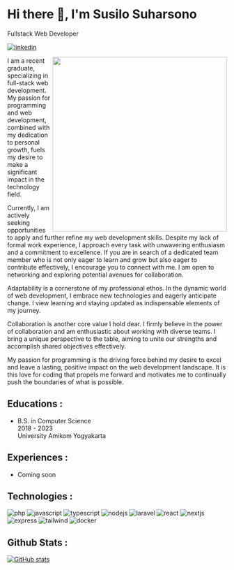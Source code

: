 # Hi there 👋, I'm Susilo Suharsono
Fullstack Web Developer

[![linkedin](https://img.shields.io/badge/LinkedIn-0077B5?style=for-the-badge&logo=linkedin&logoColor=white)](https://www.linkedin.com/in/susilosuharsono/)

<img align="right" width="400" height="400" src="https://media.tenor.com/images/6a136e1c2d7b30298a5b657348097a60/tenor.gif">

I am a recent graduate, specializing in full-stack web development. My passion for programming and web development, combined with my dedication to personal growth, fuels my desire to make a significant impact in the technology field.

Currently, I am actively seeking opportunities to apply and further refine my web development skills. Despite my lack of formal work experience, I approach every task with unwavering enthusiasm and a commitment to excellence. If you are in search of a dedicated team member who is not only eager to learn and grow but also eager to contribute effectively, I encourage you to connect with me. I am open to networking and exploring potential avenues for collaboration.

Adaptability is a cornerstone of my professional ethos. In the dynamic world of web development, I embrace new technologies and eagerly anticipate change. I view learning and staying updated as indispensable elements of my journey.

Collaboration is another core value I hold dear. I firmly believe in the power of collaboration and am enthusiastic about working with diverse teams. I bring a unique perspective to the table, aiming to unite our strengths and accomplish shared objectives effectively.

My passion for programming is the driving force behind my desire to excel and leave a lasting, positive impact on the web development landscape. It is this love for coding that propels me forward and motivates me to continually push the boundaries of what is possible.

## Educations :
- B.S. in Computer Science <br/> 2018 - 2023 <br/> University Amikom Yogyakarta
  
## Experiences :
- Coming soon

## Technologies :

  ![php](https://img.shields.io/badge/PHP-777BB4?style=for-the-badge&logo=php&logoColor=white)
  ![javascript](https://img.shields.io/badge/JavaScript-323330?style=for-the-badge&logo=javascript&logoColor=F7DF1E)
  ![typescript](https://img.shields.io/badge/TypeScript-007ACC?style=for-the-badge&logo=typescript&logoColor=white)
  ![nodejs](https://img.shields.io/badge/Node%20js-339933?style=for-the-badge&logo=nodedotjs&logoColor=white)
  ![laravel](https://img.shields.io/badge/Laravel-FF2D20?style=for-the-badge&logo=laravel&logoColor=white)
  ![react](https://img.shields.io/badge/React-20232A?style=for-the-badge&logo=react&logoColor=61DAFB)
  ![nextjs](https://img.shields.io/badge/next%20js-000000?style=for-the-badge&logo=nextdotjs&logoColor=white)
  ![express](https://img.shields.io/badge/Express%20js-000000?style=for-the-badge&logo=express&logoColor=white)
  ![tailwind](https://img.shields.io/badge/Tailwind_CSS-38B2AC?style=for-the-badge&logo=tailwind-css&logoColor=white)
  ![docker](https://img.shields.io/badge/Docker-2CA5E0?style=for-the-badge&logo=docker&logoColor=white)
  
## Github Stats :
[![GitHub stats](https://github-readme-stats.vercel.app/api?username=susilo001&show_icons=true&theme=dracula)](https://github.com/susilo001/github-readme-stats) 


